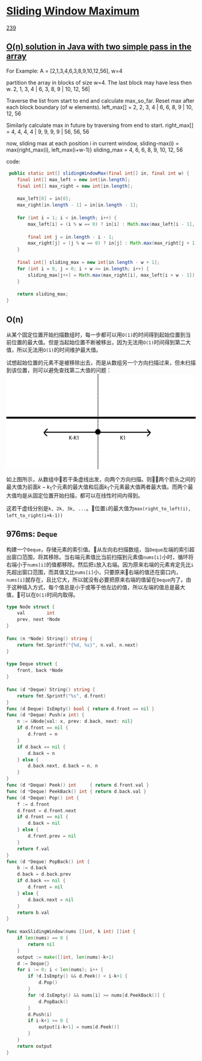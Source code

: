 # [Sliding Window Maximum](https://leetcode.com/explore/interview/card/top-interview-questions-hard/116/array-and-strings/837/)
[239](https://leetcode.com/problems/sliding-window-maximum/description/)

## [O(n) solution in Java with two simple pass in the array](https://leetcode.com/explore/interview/card/top-interview-questions-hard/116/array-and-strings/837/discuss/65881/O(n)-solution-in-Java-with-two-simple-pass-in-the-array)
For Example: A = [2,1,3,4,6,3,8,9,10,12,56], w=4

partition the array in blocks of size w=4. The last block may have less then w.
2, 1, 3, 4 | 6, 3, 8, 9 | 10, 12, 56|

Traverse the list from start to end and calculate max_so_far. Reset max after each block boundary (of w elements).
left_max[] = 2, 2, 3, 4 | 6, 6, 8, 9 | 10, 12, 56

Similarly calculate max in future by traversing from end to start.
right_max[] = 4, 4, 4, 4 | 9, 9, 9, 9 | 56, 56, 56

now, sliding max at each position i in current window, sliding-max(i) = max{right_max(i), left_max(i+w-1)}
sliding_max = 4, 6, 6, 8, 9, 10, 12, 56

code:
```java
 public static int[] slidingWindowMax(final int[] in, final int w) {
    final int[] max_left = new int[in.length];
    final int[] max_right = new int[in.length];

    max_left[0] = in[0];
    max_right[in.length - 1] = in[in.length - 1];

    for (int i = 1; i < in.length; i++) {
        max_left[i] = (i % w == 0) ? in[i] : Math.max(max_left[i - 1], in[i]);

        final int j = in.length - i - 1;
        max_right[j] = (j % w == 0) ? in[j] : Math.max(max_right[j + 1], in[j]);
    }

    final int[] sliding_max = new int[in.length - w + 1];
    for (int i = 0, j = 0; i + w <= in.length; i++) {
        sliding_max[j++] = Math.max(max_right[i], max_left[i + w - 1]);
    }

    return sliding_max;
}
```

## O(n)
从某个固定位置开始扫描数组时，每一步都可以用`O(1)`的时间得到起始位置到当前位置的最大值。但是当起始位置不断被移出，因为无法用`O(1)`时间得到第二大值，所以无法用`O(1)`的时间维护最大值。

试想起始位置的元素不是被移除出去，而是从数组另一个方向扫描过来，但未扫描到该位置，则可以避免查找第二大值的问题：
![双向扫面](011.jpg)

如上图所示，从数组中若干条虚线出发，向两个方向扫描。则两个箭头之间的最大值为前面$k-k_1$个元素的最大值和后面$k_1$个元素最大值两者最大值。而两个最大值均是从固定位置开始扫描，都可以在线性时间内得到。

这若干虚线分别是`k, 2k, 3k, ...`。位置`i`的最大值为`max(right_to_left(i), left_to_right(i+k-1))`

## 976ms: `Deque`
构建一个`Deque`，存储元素的索引值。从左向右扫描数组，当`Deque`左端的索引超出窗口范围，将其移除。当右端元素值比当前扫描到元素值`nums[i]`小时，循环将右端小于`nums[i]`的值都移除。然后把`i`放入右端。因为原来右端的元素肯定先比`i`先超出窗口范围，而其值又比`nums[i]`小，只要原来右端的值还在窗口内，`nums[i]`就存在，且比它大，所以就没有必要把原来右端的值留在`Deque`内了。由于这种插入方式，每个值总是小于或等于他左边的值，所以左端的值总是最大值，可以在`O(1)`时间内取得。
```go
type Node struct {
	val        int
	prev, next *Node
}

func (n *Node) String() string {
	return fmt.Sprintf("{%d, %s}", n.val, n.next)
}

type Deque struct {
	front, back *Node
}

func (d *Deque) String() string {
	return fmt.Sprintf("%s", d.front)
}
func (d Deque) IsEmpty() bool { return d.front == nil }
func (d *Deque) Push(x int) {
	n := &Node{val: x, prev: d.back, next: nil}
	if d.front == nil {
		d.front = n
	}
	if d.back == nil {
		d.back = n
	} else {
		d.back.next, d.back = n, n
	}
}
func (d *Deque) Peek() int     { return d.front.val }
func (d *Deque) PeekBack() int { return d.back.val }
func (d *Deque) Pop() int {
	f := d.front
	d.front = d.front.next
	if d.front == nil {
		d.back = nil
	} else {
		d.front.prev = nil
	}
	return f.val
}
func (d *Deque) PopBack() int {
	b := d.back
	d.back = d.back.prev
	if d.back == nil {
		d.front = nil
	} else {
		d.back.next = nil
	}
	return b.val
}

func maxSlidingWindow(nums []int, k int) []int {
	if len(nums) == 0 {
		return nil
	}
	output := make([]int, len(nums)-k+1)
	d := Deque{}
	for i := 0; i < len(nums); i++ {
		if !d.IsEmpty() && d.Peek() < i-k+1 {
			d.Pop()
		}
		for !d.IsEmpty() && nums[i] >= nums[d.PeekBack()] {
			d.PopBack()
		}
		d.Push(i)
		if i-k+1 >= 0 {
			output[i-k+1] = nums[d.Peek()]
		}
	}
	return output
}
```
